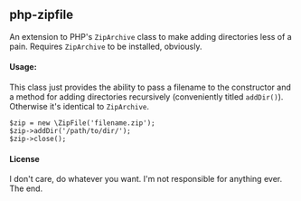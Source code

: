 ## php-zipfile

An extension to PHP's `ZipArchive` class to make adding directories less of a
pain. Requires `ZipArchive` to be installed, obviously.

#### Usage:

This class just provides the ability to pass a filename to the constructor and a
method for adding directories recursively (conveniently titled `addDir()`).
Otherwise it's identical to `ZipArchive`.

    $zip = new \ZipFile('filename.zip');
    $zip->addDir('/path/to/dir/');
    $zip->close();

#### License

I don't care, do whatever you want. I'm not responsible for anything ever. The
end.
